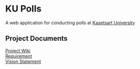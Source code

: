 # KU Polls

A web application for conducting polls at [Kasetsart University](www.ku.ac.th)

## Project Documents

[Project Wiki](../../wiki/home)<br/>
[Requirement](../../wiki/requirement)<br/>
[Vision Statement](../../wiki/Vision%20Statement)
